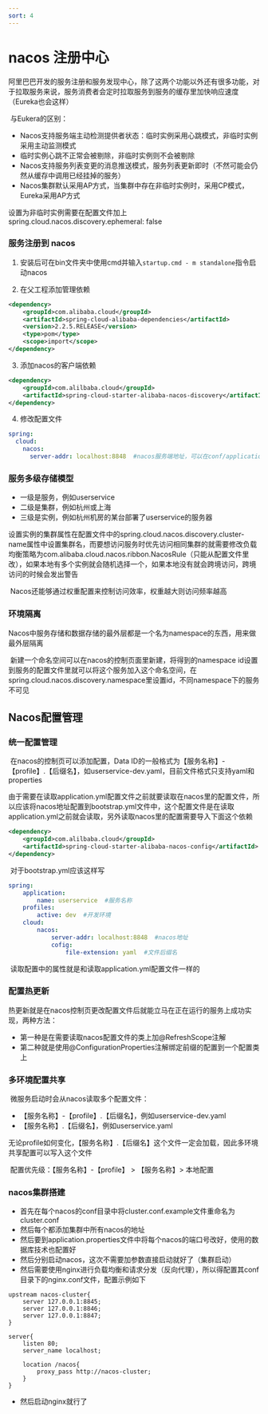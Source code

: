 ```yaml
---
sort: 4
---
```


# nacos 注册中心

​	阿里巴巴开发的服务注册和服务发现中心，除了这两个功能以外还有很多功能，对于拉取服务来说，服务消费者会定时拉取服务到服务的缓存里加快响应速度（Eureka也会这样）

​	与Eukera的区别：

- Nacos支持服务端主动检测提供者状态：临时实例采用心跳模式，非临时实例采用主动监测模式
- 临时实例心跳不正常会被剔除，非临时实例则不会被剔除
- Nacos支持服务列表变更的消息推送模式，服务列表更新即时（不然可能会仍然从缓存中调用已经挂掉的服务）
- Nacos集群默认采用AP方式，当集群中存在非临时实例时，采用CP模式，Eureka采用AP方式

​	设置为非临时实例需要在配置文件加上spring.cloud.nacos.discovery.ephemeral: false



### 	服务注册到 nacos

1. 安装后可在bin文件夹中使用cmd并输入`startup.cmd - m standalone`指令启动nacos

2. 在父工程添加管理依赖

```xml
<dependency>
    <groupId>com.alibaba.cloud</groupId>
    <artifactId>spring-cloud-alibaba-dependencies</artifactId>
    <version>2.2.5.RELEASE</version>
    <type>pom</type>
    <scope>import</scope>
</dependency>
```

3. 添加nacos的客户端依赖

```xml
<dependency>
    <groupId>com.alilbaba.cloud</groupId>
    <artifactId>spring-cloud-starter-alibaba-nacos-discovery</artifactId>
</dependency>
```

4. 修改配置文件

```yaml
spring:
  cloud:
    nacos:
      server-addr: localhost:8848  #nacos服务端地址，可以在conf/application.properties中配置
```



### 服务多级存储模型

- 一级是服务，例如userservice
- 二级是集群，例如杭州或上海
- 三级是实例，例如杭州机房的某台部署了userservice的服务器

​	设置实例的集群属性在配置文件中的spring.cloud.nacos.discovery.cluster-name属性中设置集群名，而要想访问服务时优先访问相同集群的就需要修改负载均衡策略为com.alibaba.cloud.nacos.ribbon.NacosRule（只能从配置文件里改），如果本地有多个实例就会随机选择一个，如果本地没有就会跨境访问，跨境访问的时候会发出警告

​	Nacos还能够通过权重配置来控制访问效率，权重越大则访问频率越高



### 环境隔离

​	Nacos中服务存储和数据存储的最外层都是一个名为namespace的东西，用来做最外层隔离

​	新建一个命名空间可以在nacos的控制页面里新建，将得到的namespace id设置到服务的配置文件里就可以将这个服务加入这个命名空间，在spring.cloud.nacos.discovery.namespace里设置id，不同namespace下的服务不可见



## Nacos配置管理



### 统一配置管理

​	在nacos的控制页可以添加配置，Data ID的一般格式为【服务名称】-【profile】.【后缀名】，如userservice-dev.yaml，目前文件格式只支持yaml和properties

​	由于需要在读取application.yml配置文件之前就要读取在nacos里的配置文件，所以应该将nacos地址配置到bootstrap.yml文件中，这个配置文件是在读取application.yml之前就会读取，另外读取nacos里的配置需要导入下面这个依赖

```xml
<dependency>
    <groupId>com.alilbaba.cloud</groupId>
    <artifactId>spring-cloud-starter-alibaba-nacos-config</artifactId>
</dependency>
```

​	对于bootstrap.yml应该这样写

```yml
spring:
	application:
		name: userservice  #服务名称
	profiles:
		active: dev  #开发环境
	cloud:
		nacos:
			server-addr: localhost:8848  #nacos地址
			cofig:
				file-extension: yaml  #文件后缀名
```

​	读取配置中的属性就是和读取application.yml配置文件一样的



### 配置热更新

​	热更新就是在nacos控制页更改配置文件后就能立马在正在运行的服务上成功实现，两种方法：

- 第一种是在需要读取nacos配置文件的类上加@RefreshScope注解
- 第二种就是使用@ConfigurationProperties注解绑定前缀的配置到一个配置类上



### 多环境配置共享

​	微服务启动时会从nacos读取多个配置文件：

- 【服务名称】-【profile】.【后缀名】，例如userservice-dev.yaml
- 【服务名称】.【后缀名】，例如userservice.yaml

​	无论profile如何变化，【服务名称】.【后缀名】这个文件一定会加载，因此多环境共享配置可以写入这个文件

​	配置优先级：【服务名称】-【profile】 > 【服务名称】>  本地配置



### nacos集群搭建

- 首先在每个nacos的conf目录中将cluster.conf.example文件重命名为cluster.conf
- 然后每个都添加集群中所有nacos的地址
- 然后要到application.properties文件中将每个nacos的端口号改好，使用的数据库技术也配置好
- 然后分别启动nacos，这次不需要加参数直接启动就好了（集群启动）
- 然后需要使用nginx进行负载均衡和请求分发（反向代理），所以得配置其conf目录下的nginx.conf文件，配置示例如下

```nginx
upstream nacos-cluster{
    server 127.0.0.1:8845;
    server 127.0.0.1:8846;
    server 127.0.0.1:8847;
}

server{
    listen 80;
    server_name localhost;
    
    location /nacos{
        proxy_pass http://nacos-cluster;
    }
}
```

- 然后启动nginx就行了

